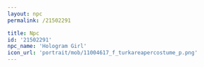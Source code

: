```yaml
---
layout: npc
permalink: /21502291

title: Npc
id: '21502291'
npc_name: 'Hologram Girl'
icon_url: 'portrait/mob/11004617_f_turkareapercostume_p.png'
---
```

